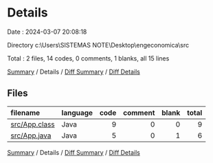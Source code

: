 # Details

Date : 2024-03-07 20:08:18

Directory c:\\Users\\SISTEMAS NOTE\\Desktop\\engeconomica\\src

Total : 2 files,  14 codes, 0 comments, 1 blanks, all 15 lines

[Summary](results.md) / Details / [Diff Summary](diff.md) / [Diff Details](diff-details.md)

## Files
| filename | language | code | comment | blank | total |
| :--- | :--- | ---: | ---: | ---: | ---: |
| [src/App.class](/src/App.class) | Java | 9 | 0 | 0 | 9 |
| [src/App.java](/src/App.java) | Java | 5 | 0 | 1 | 6 |

[Summary](results.md) / Details / [Diff Summary](diff.md) / [Diff Details](diff-details.md)